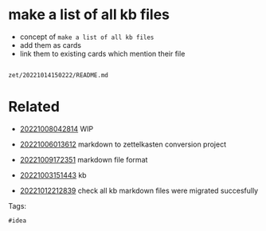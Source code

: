 # make a list of all kb files

- concept of `make a list of all kb files`
- add them as cards
- link them to existing cards which mention their file

```
```

` zet/20221014150222/README.md `

# Related

- [20221008042814](/zet/20221008042814/README.md) WIP

- [20221006013612](/zet/20221006013612/README.md) markdown to zettelkasten conversion project

- [20221009172351](/zet/20221009172351/README.md) markdown file format

- [20221003151443](/zet/20221003151443/README.md) kb

- [20221012212839](/zet/20221012212839/README.md) check all kb markdown files were migrated succesfully

Tags:

    #idea
